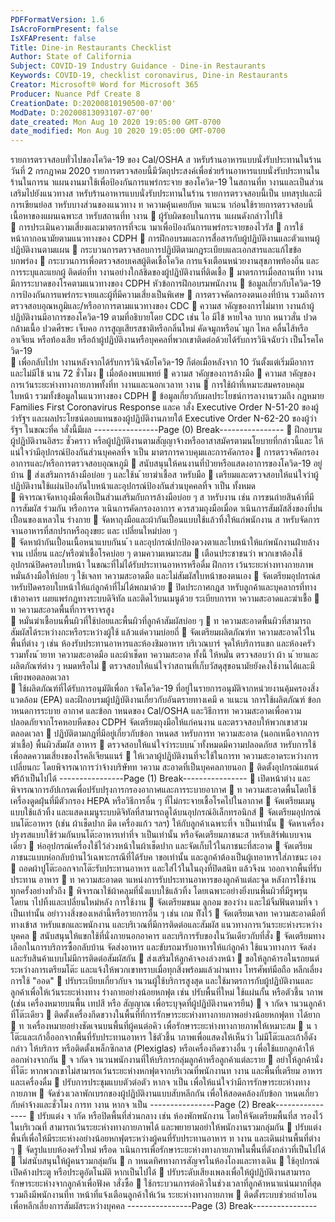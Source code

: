 ```yaml
---
PDFFormatVersion: 1.6
IsAcroFormPresent: false
IsXFAPresent: false
Title: Dine-in Restaurants Checklist
Author: State of California
Subject: COVID-19 Industry Guidance - Dine-in Restaurants
Keywords: COVID-19, checklist coronavirus, Dine-in Restaurants
Creator: Microsoft® Word for Microsoft 365
Producer: Nuance Pdf Create 8
CreationDate: D:20200810190500-07'00'
ModDate: D:20200813093107-07'00'
date_created: Mon Aug 10 2020 19:05:00 GMT-0700
date_modified: Mon Aug 10 2020 19:05:00 GMT-0700
---
```

รายการตรวจสอบทั่วไปของโควิด-19 ของ Cal/OSHA 
ส าหรับร้านอาหารแบบนั่งรับประทานในร้าน 
วันที่ 2 กรกฎาคม 2020 
รายการตรวจสอบนี้มีวัตถุประสงค์เพื่อช่วยร้านอาหารแบบนั่งรับประทานในร้านในการน าแผนงานมาใช้เพื่อป้องกันการแพร่กระจาย
ของโควิด-19 ในสถานที่ท างานและเป็นส่วนเสริมไปยังแนวทางส าหรับร้านอาหารแบบนั่งรับประทานในร้าน รายการตรวจสอบนี้เป็น
บทสรุปและมีการเขียนย่อส าหรับบางส่วนของแนวทาง ท าความคุ้นเคยกับค าแนะน าก่อนใช้รายการตรวจสอบนี้ 
เนื้อหาของแผนเฉพาะส าหรับสถานที่ท างาน
 ผู้รับผิดชอบในการน าแผนดังกล่าวไปใช้  
 การประเมินความเสี่ยงและมาตรการที่จะน ามาเพื่อป้องกันการแพร่กระจายของไวรัส
 การใช้หน้ากากอนามัยตามแนวทางของ CDPH 
 การฝึกอบรมและการสื่อสารกับผู้ปฏิบัติงานและตัวแทนผู้ปฏิบัติงานตามแผน
 กระบวนการตรวจสอบการปฏิบัติตามกฎระเบียบและเอกสารและแก้ไขข้อบกพร่อง
 กระบวนการเพื่อตรวจสอบเคสผู้ติดเชื้อโควิด การแจ้งเตือนหน่วยงานสุขภาพท้องถิ่น และการระบุและแยกผู้
ติดต่อที่ท างานอย่างใกล้ชิดของผู้ปฏิบัติงานที่ติดเชื้อ
 มาตรการเมื่อสถานที่ท างานมีการระบาดของโรคตามแนวทางของ CDPH 
หัวข้อการฝึกอบรมพนักงาน
 ข้อมูลเกี่ยวกับโควิด-19 การป้องกันการแพร่กระจายและผู้ที่มีความเสี่ยงเป็นพิเศษ 
 การตรวจคัดกรองตนเองที่บ้าน รวมถึงการตรวจสอบอุณหภูมิและ/หรืออาการตามแนวทางของ CDC 
 ความส าคัญของการไม่มาท างานถ้าผู้ปฏิบัติงานมีอาการของโควิด-19 ตามที่อธิบายโดย CDC เช่น ไอ มีไข้ 
หายใจล าบาก หนาวสั่น ปวดกล้ามเนื้อ ปวดศีรษะ เจ็บคอ การสูญเสียรสชาติหรือกลิ่นใหม่ คัดจมูกหรือน ้ามูก
ไหล คลื่นไส้หรืออาเจียน หรือท้องเสีย หรือถ้าผู้ปฏิบัติงานหรือบุคคลที่พวกเขาติดต่อด้วยได้รับการวินิจฉัยว่า
เป็นโรคโควิด-19  
 เพื่อกลับไปท างานหลังจากได้รับการวินิจฉัยโควิด-19 ก็ต่อเมื่อหลังจาก 10 วันตั้งแต่เริ่มมีอาการและไม่มีไข้
นาน 72 ชั่วโมง 
 เมื่อต้องพบแพทย์
 ความส าคัญของการล้างมือ
 ความส าคัญของการเว้นระยะห่างทางกายภาพทั้งที่ท างานและนอกเวลาท างาน
 การใช้ผ้าที่เหมาะสมครอบคลุมใบหน้า รวมทั้งข้อมูลในแนวทางของ CDPH 
 ข้อมูลเกี่ยวกับผลประโยชน์การลางานรวมถึง กฎหมาย Families First Coronavirus Response และค าสั่ง
Executive Order N-51-20 ของผู้ว่ารัฐฯ และผลประโยชน์ตอบแทนของผู้ปฏิบัติงานภายใต้ Executive 
Order N-62-20 ของผู้ว่ารัฐฯ ในขณะที่ค าสั่งนี้มีผล 
----------------Page (0) Break----------------
 ฝึกอบรมผู้ปฏิบัติงานอิสระ ชั่วคราว หรือผู้ปฏิบัติงานตามสัญญาจ้างหรืออาสาสมัครตามนโยบายที่กล่าวนี้และ
ให้แน่ใจว่ามีอุปกรณ์ป้องกันส่วนบุคคลที่จ าเป็น 
มาตรการควบคุมและการคัดกรอง 
 การตรวจคัดกรองอาการและ/หรือการตรวจสอบอุณหภูมิ 
 สนับสนุนให้คนงานที่ป่วยหรือแสดงอาการของโควิด-19 อยู่บ้าน 
 ส่งเสริมการล้างมือบ่อย ๆ และใช้น ้ายาฆ่าเชื้อส าหรับมือ 
 เตรียมและตรวจสอบให้แน่ใจว่าผู้ปฏิบัติงานใช้แผ่นป้องกันใบหน้าและอุปกรณ์ป้องกันส่วนบุคคลที่จ าเป็น
ทั้งหมด  
 พิจารณาจัดหาถุงมือเพื่อเป็นส่วนเสริมกับการล้างมือบ่อย ๆ ส าหรับงาน เช่น การขนถ่ายสินค้าที่มีการสัมผัส
ร่วมกัน หรือการด าเนินการคัดกรองอาการ ควรสวมถุงมือเมื่อด าเนินการสัมผัสสิ่งของที่ปนเปื้อนของเหลวใน
ร่างกาย 
 จัดหาถุงมือและผ้ากันเปื้อนแบบใช้แล้วทิ้งให้แก่พนักงาน ส าหรับจัดการจานอาหารที่สกปรกหรือถุงขยะ และ
เปลี่ยนใหม่บ่อย ๆ  
 จัดหาผ้ากันเปื้อนเนื้อหนาแบบกันน ้า และอุปกรณ์ปกป้องดวงตาและใบหน้าให้แก่พนักงานฝ่ายล้างจาน เปลี่ยน
และ/หรือฆ่าเชื้อโรคบ่อย ๆ ตามความเหมาะสม 
 เตือนประชาชนว่า พวกเขาต้องใช้อุปกรณ์ปิดครอบใบหน้า ในขณะที่ไม่ได้รับประทานอาหารหรือดื่ม ฝึกการ
เว้นระยะห่างทางกายภาพ หมั่นล้างมือให้บ่อย ๆ ใช้เจลท าความสะอาดมือ และไม่สัมผัสใบหน้าของตนเอง 
 จัดเตรียมอุปกรณ์ส าหรับปิดครอบใบหน้าให้แก่ลูกค้าที่ไม่ได้พกมาด้วย 
 ปิดประกาศกฎส าหรับลูกค้าและบุคลากรที่ทางเข้าอาคาร เผยแพร่กฎทางระบบดิจิทัล และติดไว้บนเมนูด้วย 
ระเบียบการท าความสะอาดและฆ่าเชื้อ 
 ท าความสะอาดพื้นที่การจราจรสูง  
 หมั่นฆ่าเชื้อบนพื้นผิวที่ใช้บ่อยและพื้นผิวที่ลูกค้าสัมผัสบ่อย ๆ 
 ท าความสะอาดพื้นผิวที่สามารถสัมผัสได้ระหว่างกะหรือระหว่างผู้ใช้ แล้วแต่ความบ่อยถี่ 
 จัดเตรียมผลิตภัณฑ์ท าความสะอาดไว้ในพื้นที่ต่าง ๆ เช่น ห้องรับประทานอาหารและห้องชิมอาหาร บริเวณบาร์ 
จุดให้บริการแขก และห้องครัว รวมทั้งน ้ายาท าความสะอาดมือ และผ้าเช็ดท าความสะอาด ทั้งนี้ ให้หมั่น
ตรวจสอบว่า ผ้า น ้ายาและผลิตภัณฑ์ต่าง ๆ หมดหรือไม่ 
 ตรวจสอบให้แน่ใจว่าสถานที่เก็บวัสดุสุขอนามัยยังคงใช้งานได้และมีเพียงพอตลอดเวลา  
 ใช้ผลิตภัณฑ์ที่ได้รับการอนุมัติเพื่อก าจัดโควิด-19 ที่อยู่ในรายการอนุมัติจากหน่วยงานคุ้มครองสิ่งแวดล้อม 
(EPA) และฝึกอบรมผู้ปฏิบัติงานเกี่ยวกับอันตรายทางเคมี ค าแนะน าการใช้ผลิตภัณฑ์ ข้อก าหนดการระบาย
อากาศ และข้อก าหนดของ Cal/OSHA และวิธีการท าความสะอาดเพื่อความปลอดภัยจากโรคหอบหืดของ 
CDPH จัดเตรียมถุงมือให้แก่คนงาน และตรวจสอบให้พวกเขาสวมตลอดเวลา 
 ปฏิบัติตามกฎที่มีอยู่เกี่ยวกับข้อก าหนดส าหรับการท าความสะอาด (นอกเหนือจากการฆ่าเชื้อ) พื้นผิวสัมผัส
อาหาร 
 ตรวจสอบให้แน่ใจว่าระบบน ้าทั้งหมดมีความปลอดภัยส าหรับการใช้เพื่อลดความเสี่ยงของโรคลีเจียนแนร์ 
 ให้เวลาผู้ปฏิบัติงานที่จะใช้ในการท าความสะอาดระหว่างการเปลี่ยนกะ โดยพิจารณาการว่าจ้างบริษัทท าความ
สะอาดที่เป็นบุคคลภายนอก 
 ติดตั้งอุปกรณ์แฮนด์ฟรีถ้าเป็นไปได้ 
----------------Page (1) Break----------------
 เปิดหน้าต่าง และพิจารณาการอัปเกรดเพื่อปรับปรุงการกรองอากาศและการระบายอากาศ
 ท าความสะอาดพื้นโดยใช้เครื่องดูดฝุ่นที่มีตัวกรอง HEPA หรือวิธีการอื่น ๆ ที่ไม่กระจายเชื้อโรคไปในอากาศ 
 จัดเตรียมเมนูแบบใช้แล้วทิ้ง และแสดงเมนูระบบดิจิทัลที่สามารถดูได้บนอุปกรณ์อิเล็กทรอนิกส์
 จัดเตรียมอุปกรณ์บนโต๊ะอาหาร (เช่น ผ้าเช็ดปาก มีด เครื่องแก้ว ฯลฯ) ให้กับลูกค้าเฉพาะที่จ าเป็นเท่านั้น 
 จัดหาเครื่องปรุงรสแบบใช้ร่วมกันบนโต๊ะอาหารเท่าที่จ าเป็นเท่านั้น หรือจัดเตรียมภาชนะส าหรับเสิร์ฟแบบจาน
เดี่ยว
 ห่ออุปกรณ์เครื่องใช้ไว้ล่วงหน้าในผ้าเช็ดปาก และจัดเก็บไว้ในภาชนะที่สะอาด
 จัดเตรียมภาชนะแบบห่อกลับบ้านไว้เฉพาะกรณีที่ได้รับค าขอเท่านั้น และลูกค้าต้องเป็นผู้เทอาหารใส่ภาชนะ
เอง
 ถอดผ้าปูโต๊ะออกจากโต๊ะรับประทานอาหาร และใส่ไว้ในในถุงที่ปิดสนิท แล้วจึงน าออกจากพื้นที่รับประทาน
อาหาร
 ท าความสะอาดต าแหน่งการรับประทานอาหารของลูกค้าแต่ละจุด หลังการใช้งานทุกครั้งอย่างทั่วถึง 
 พิจารณาใช้ผ้าคลุมที่นั่งแบบใช้แล้วทิ้ง โดยเฉพาะอย่างยิ่งบนพื้นผิวที่มีรูพรุน โดยน าไปทิ้งและเปลี่ยนใหม่หลัง
การใช้งาน
 จัดเตรียมขนม ลูกอม ของว่าง และไม้จิ้มฟันตามที่จ าเป็นเท่านั้น อย่าวางสิ่งของเหล่านี้หรือรายการอื่น ๆ เช่น 
เกม ทิังไว้ 
 จัดเตรียมเจลท าความสะอาดมือที่ทางเข้าส าหรับแขกและพนักงาน และบริเวณที่มีการติดต่อและสัมผัส
แนวทางการเว้นระยะห่างระหว่างบุคคล
 สนับสนุนให้แขกใช้ที่นั่งภายนอกอาคาร และบริการรับของในวันเดียวกับที่สั่ง
 จัดเตรียมทางเลือกในการบริการซื้อกลับบ้าน จัดส่งอาหาร และขับรถมารับอาหารให้แก่ลูกค้า ใช้แนวทางการ
จัดส่งและรับสินค้าแบบไม่มีการติดต่อสัมผัสกัน
 ส่งเสริมให้ลูกค้าจองล่วงหน้า
 ขอให้ลูกค้ารอในรถยนต์ระหว่างการเตรียมโต๊ะ และแจ้งให้พวกเขาทราบเมื่อทุกสิ่งพร้อมแล้วผ่านทาง
โทรศัพท์มือถือ หลีกเลี่ยงการใช้ "ออด" 
 ปรับระเบียบเกี่ยวกับจ านวนผู้ใช้บริการสูงสุด และใช้มาตรการกับผู้ปฏิบัติงานและลูกค้าเพื่อให้เว้นระยะห่างทาง
ร่างกายอย่างน้อยหกฟุต เช่น ปรับพื้นที่ใหม่ ใช้แผ่นกั้น หรือตัวชี้น าภาพ (เช่น เครื่องหมายบนพื้น เทปสี หรือ
สัญญาณ เพื่อระบุจุดที่ผู้ปฏิบัติงานควรยืน) 
 จ ากัดจ านวนลูกค้าที่โต๊ะเดียว
 ติดตั้งเครื่องกีดขวางในพื้นที่ที่การรักษาระยะห่างทางกายภาพอย่างน้อยหกฟุตท าได้ยาก
 ท าเครื่องหมายอย่างชัดเจนบนพื้นที่ผู้คนต่อคิว เพื่อรักษาระยะห่างทางกายภาพให้เหมาะสม 
 น าโต๊ะและเก้าอี้ออกจากพื้นที่รับประทานอาหาร ใช้ตัวชี้น าภาพเพื่อแสดงให้เห็นว่า ไม่มีโต๊ะและเก้าอี้ดังกล่าว
ให้บริการ หรือติดตั้งเพล็กซิกลาส (Plexiglas) หรือเครื่องกีดขวางอื่น ๆ เพื่อใช้แยกลูกค้าให้ออกห่างจากกัน
 จ ากัดจ านวนพนักงานที่ให้บริการกลุ่มลูกค้าหรือลูกค้าแต่ละราย 
 อย่าให้ลูกค้านั่งที่โต๊ะ หากพวกเขาไม่สามารถเว้นระยะห่างหกฟุตจากบริเวณที่พนักงานท างาน และพื้นที่เตรียม
อาหารและเครื่องดื่ม
 ปรับการประชุมแบบตัวต่อตัว หากจ าเป็น เพื่อให้แน่ใจว่ามีการรักษาระยะห่างทางกายภาพ
 จัดช่วงเวลาพักเบรกของผู้ปฏิบัติงานแบบสับหลีกกัน เพื่อให้สอดคล้องกับข้อก าหนดเกี่ยวกับค่าจ้างและชั่วโมง
การท างาน หากจ าเป็น
----------------Page (2) Break----------------
 ปรับแต่ง จ ากัด หรือปิดพื้นที่ส่วนกลาง เช่น ห้องพักพนักงาน โดยให้จัดเตรียมพื้นที่ส ารองไว้ในบริเวณที่
สามารถเว้นระยะห่างทางกายภาพได้ และพยายามอย่าให้พนักงานรวมกลุ่มกัน 
 ปรับแต่งพื้นที่เพื่อให้มีระยะห่างอย่างน้อยหกฟุตระหว่างผู้คนที่รับประทานอาหาร ท างาน และเดินผ่านพื้นที่ต่าง 
ๆ 
 จัดรูปแบบห้องครัวใหม่ หรือด าเนินการเพื่อรักษาระยะห่างทางกายภาพในพื้นที่ดังกล่าวที่เป็นไปได้ 
 ไม่สนับสนุนให้ผู้คนรวมกลุ่มกัน 
 ก าหนดทิศทางการสัญจรในห้องโถงและทางเดิน 
 ใช้อุปกรณ์เปิดค้างประตู หรือประตูอัตโนมัติ หากเป็นไปได้ 
 ปรับระดับเสียงเพลงเพื่อให้ผู้ปฏิบัติงานสามารถรักษาระยะห่างจากลูกค้าเพื่อฟังค าสั่งซื้อ 
 ใช้กระบวนการต่อคิวในช่วงเวลาที่ลูกค้าหนาแน่นมากที่สุด รวมถึงมีพนักงานที่ท าหน้าที่แจ้งเตือนลูกค้าให้เว้น
ระยะห่างทางกายภาพ 
 ติดตั้งระบบช่วยถ่ายโอนเพื่อหลีกเลี่ยงการสัมผัสระหว่างบุคคล 
----------------Page (3) Break----------------
